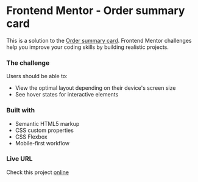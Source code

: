 # Frontend Mentor - Order summary card

This is a solution to the [Order summary card](https://www.frontendmentor.io/challenges/order-summary-component-QlPmajDUj). Frontend Mentor challenges help you improve your coding skills by building realistic projects.

### The challenge

Users should be able to:

- View the optimal layout depending on their device's screen size
- See hover states for interactive elements

### Built with

- Semantic HTML5 markup
- CSS custom properties
- CSS Flexbox
- Mobile-first workflow

### Live URL

Check this project [online](https://ullavs.github.io/frontend-mentor/005/)
